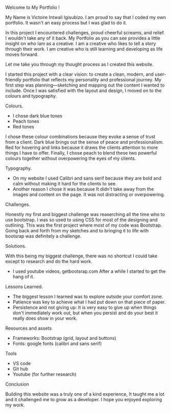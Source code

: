 
Welcome to My Portfolio ! 


My Name is Victoire Intwali Igisubizo. I am proud to say that I coded my own portfolio. It wasn't an easy process but I was glad to do it. 

In this project I encountered challenges, proud cheerful screams, and relief. I wouldn't take any of it back.
My Portfolio as you can see provides a little insight on who Iam as a creative. I am a creative who likes to tell a story through their work. I am creative who is still learning and developing as life moves forward.



Let me take you through my thought process as I created this website. 


I started this project with a clear vision: to create a clean, modern, and user-friendly portfolio that reflects my personality and professional journey. My first step was planning—sketching and mapping out the content I wanted to include. Once I was satisfied with the layout and design, I moved on to the colours and typography. 



Colours. 

- I chose dark blue tones 
- Peach tones 
- Red tones 

I chose these colour combinations because they evoke a sense of trust from a client. Dark blue brings out the sense of peace and professionalism.  Red for hovering and links because it draws the clients attention to more things I have to offer. Finally, I chose peach to blend these two powerful colours together without overpowering the eyes of my clients. 




Typography. 

- On my website I used Calibri and sans serif because they are bold and calm without making it hard for the clients to see. 
- Another reason I chose it was because It didn't take away from the images and content on the page. It was not distracting or overpowering. 




Challenges. 

Honestly my first and biggest challenge was reaserching all the time who to use bootstrap. I was so used to using CSS for most of the designing and outlining. This was the first project where most of my code was Bootstrap. Going back and forth from my sketches and to bringing it to life with bootsrap was definitely a challenge. 




Solutions. 

With this being my biggest challenge, there was no shortcut I could take except to research and do the hard work.
- I used youtube videos, getbootsrap.com
After a while I started to get the hang of it. 




Lessons Learned.

- The biggest lesson I learned was to explore outside your comfort zone. 
- Patience was key to achieve what I had put down on that piece of paper. 
- Persistence and not giving up: It is very easy to give up when things don't immediately work out, but when you persist and do your best it really does show in your work.





Resources and assets 

- Frameworks: Bootstrap (grid, layout and buttons)
- Fonts: google fonts (calibri and sans serif)




Tools
- VS code 
- Git hub
- Youtube (for further research) 




Conclusion

Building this website was a truly one of a kind experience, It taught me a lot and it challenged me to grow as a developer. I hope you enjoyed exploring my work.

